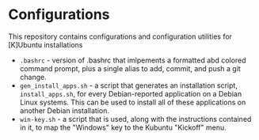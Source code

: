 Configurations
==============

This repository contains configurations and configuration utilities for [K]Ubuntu installations
 * `.bashrc` - version of .bashrc that imlpements a formatted abd colored command prompt, plus a single alias to add, commit, and push a git change.
 * `gen_install_apps.sh` - a script that generates an installation script, `install_apps.sh`, for every Debian-reported application on a Debian Linux systems. This can be used to install all of these applications on another Debian installation.
 * `win-key.sh` - a script that is used, along with the instructions contained in it, to map the "Windows" key to the Kubuntu "Kickoff" menu.
